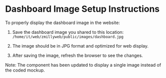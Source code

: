 # Dashboard Image Setup Instructions

To properly display the dashboard image in the website:

1. Save the dashboard image you shared to this location:
   `/home/it/web/zmillyweb/public/images/dashboard.jpg`

2. The image should be in JPG format and optimized for web display.

3. After saving the image, refresh the browser to see the changes.

Note: The component has been updated to display a single image instead of the coded mockup.
